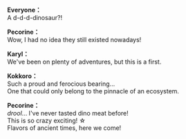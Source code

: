 # 

  
**Everyone：**  
A d-d-d-dinosaur?!  
  
**Pecorine：**  
Wow, I had no idea they still existed nowadays!  
  
**Karyl：**  
We've been on plenty of adventures, but this is a first.  
  
**Kokkoro：**  
Such a proud and ferocious bearing...  
One that could only belong to the pinnacle of an ecosystem.  
  
**Pecorine：**  
*drool*... I've never tasted dino meat before!  
This is so crazy exciting! ☆  
Flavors of ancient times, here we come!  
